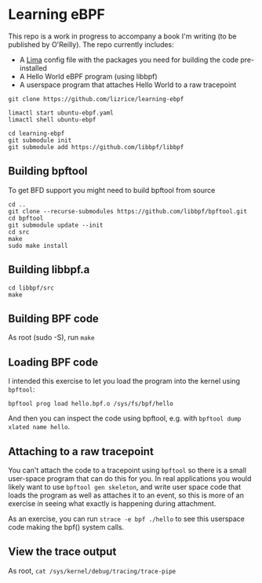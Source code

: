 # Learning eBPF 

This repo is a work in progress to accompany a book I'm writing (to be published by O'Reilly). The repo currently includes:

* A [Lima](https://github.com/lima-vm/lima) config file with the packages you need for building the code pre-installed 
* A Hello World eBPF program (using libbpf)
* A userspace program that attaches Hello World to a raw tracepoint 

```
git clone https://github.com/lizrice/learning-ebpf

limactl start ubuntu-ebpf.yaml
limactl shell ubuntu-ebpf

cd learning-ebpf
git submodule init
git submodule add https://github.com/libbpf/libbpf
```

## Building bpftool 

To get BFD support you might need to build bpftool from source

```
cd ..
git clone --recurse-submodules https://github.com/libbpf/bpftool.git
cd bpftool 
git submodule update --init
cd src 
make 
sudo make install 
```

## Building libbpf.a

```
cd libbpf/src
make
```

## Building BPF code

As root (sudo -S), run `make`

## Loading BPF code 

I intended this exercise to let you load the program into the kernel using `bpftool`: 

```
bpftool prog load hello.bpf.o /sys/fs/bpf/hello
```

And then you can inspect the code using bpftool, e.g. with `bpftool dump xlated name hello`.

## Attaching to a raw tracepoint

You can't attach the code to a tracepoint using `bpftool` so there is a small user-space program that can do this for you. In real applications you would likely want to use `bpftool gen skeleton`, and write user space code that loads the program as well as attaches it to an event, so this is more of an exercise in seeing what exactly is happening during attachment. 

As an exercise, you can run `strace -e bpf ./hello` to see this userspace code making the bpf() system calls. 

## View the trace output

As root, `cat /sys/kernel/debug/tracing/trace-pipe`
